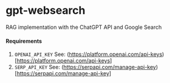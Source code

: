 # gpt-websearch

RAG implementation with the ChatGPT API and Google Search

#### Requirements

1. `OPENAI_API_KEY` See: (https://platform.openai.com/api-keys)[https://platform.openai.com/api-keys]
2. `SERP_API_KEY` See: (https://serpapi.com/manage-api-key)[https://serpapi.com/manage-api-key]
